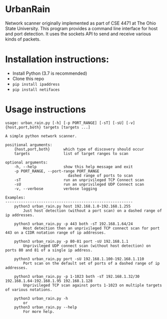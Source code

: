 # UrbanRain
Network scanner originally implemented as part of CSE 4471 at The Ohio State University. This program provides a command line interface for host and port detection. It uses the sockets API to send and receive various kinds of packets.

# Installation instructions:
- Install Python (3.7 is recommended)
- Clone this repo
- `pip install ipaddress`
- `pip install netifaces`

# Usage instructions
```
usage: urban_rain.py [-h] [-p PORT_RANGE] [-sT] [-sU] [-v] {host,port,both} targets [targets ...]

A simple python network scanner.

positional arguments:
    {host,port,both}      which type of discovery should occur
    targets               list of target ranges to scan

optional arguments:
    -h, --help            show this help message and exit
    -p PORT_RANGE, --port-range PORT_RANGE
                            dashed range of ports to scan
    -sT                   run an unprivileged TCP Connect scan
    -sU                   run an unprivileged UDP Connect scan
    -v, --verbose         verbose logging

Examples:
---------------------------------------------------------
    python3 urban_rain.py host 192.168.1.0-192.168.1.255
        Just host detection (without a port scan) on a dashed range of ip addresses.

    python3 urban_rain.py -p 443 both -sT 192.168.1.64/24
        Host detection then an unprivileged TCP connect scan for port 443 on a CIDR notation range of ip addresses.

    python3 urban_rain.py -p 80-81 port -sU 192.168.1.1
        Unprivileged UDP connect scan (without host detection) on ports 80 and 81 of a single ip address.

    python3 urban_rain.py port -sU 192.168.1.100-192.168.1.110
        Port scan on the default set of ports of a dashed range of ip addresses.

    python3 urban_rain.py -p 1-1023 both -sT 192.168.1.32/30 192.168.1.64-192.168.1.95 192.168.1.128
        Unprivileged TCP scan against ports 1-1023 on multiple targets of various notations.

    python3 urban_rain.py -h
        or
    python3 urban_rain.py --help
        For more help.
```